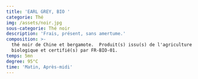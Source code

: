 ```yaml
---
title: 'EARL GREY, BIO '
categorie: Thé
img: /assets/noir.jpg
sous-categorie: Thé noir
description: 'Frais, présent, sans amertume.'
composition: >-
  thé noir de Chine et bergamote.  Produit(s) issu(s) de l'agriculture
  biologique et certifié(s) par FR-BIO-01.
temps: 5mn
degree: 95°C
time: 'Matin, Après-midi'
---
```


